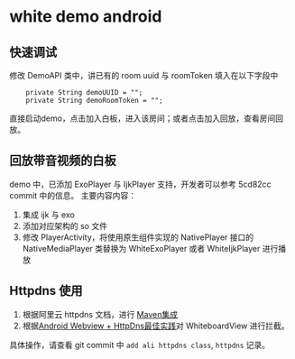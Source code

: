 # white demo android

## 快速调试

修改 DemoAPI 类中，讲已有的 room uuid 与 roomToken 填入在以下字段中
```
    private String demoUUID = "";
    private String demoRoomToken = "";
```

直接启动demo，点击加入白板，进入该房间；或者点击加入回放，查看房间回放。

## 回放带音视频的白板

demo 中，已添加 ExoPlayer 与 IjkPlayer 支持，开发者可以参考 5cd82cc commit 中的信息。
主要内容内容：
1. 集成 ijk 与 exo
1. 添加对应架构的 so 文件
1. 修改 PlayerActivity，将使用原生组件实现的 NativePlayer 接口的 NativeMediaPlayer 类替换为 WhiteExoPlayer 或者 WhiteIjkPlayer 进行播放

## Httpdns 使用

1. 根据阿里云 httpdns 文档，进行 [Maven集成](https://help.aliyun.com/document_detail/30140.html)
1. 根据[Android Webview + HttpDns最佳实践](https://help.aliyun.com/document_detail/60181.html?spm=5176.doc30144.6.565.1qauiM)对 WhiteboardView 进行拦截。

具体操作，请查看 git commit 中 `add ali httpdns class`, `httpdns` 记录。